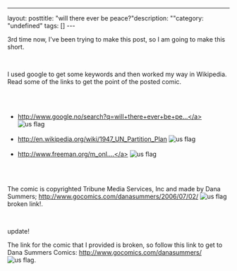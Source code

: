 --- 
layout: posttitle: "will there ever be peace?"description: ""category: "undefined" tags: [] --- <p>3rd time now, I've been trying to make this post, so I am going to make this short.</p><br/><p>I used google to get some keywords and then worked my way in Wikipedia. Read some of the links to get the point of the posted comic.</p><br/><ul style="clear:both;"><br/><li><a href="http://www.google.no/search?q=will+there+ever+be+peace+in+the+middle+east">http://www.google.no/search?q=will+there+ever+be+pe...</a> <img src="http://cdn.umedia.no/img/flag/us.png" alt="us flag"/></li><br/><li><a href="http://en.wikipedia.org/wiki/1947_UN_Partition_Plan">http://en.wikipedia.org/wiki/1947_UN_Partition_Plan</a> <img src="http://cdn.umedia.no/img/flag/us.png" alt="us flag"/></li><br/><li><a href="http://www.freeman.org/m_online/apr00/shapiro1.htm">http://www.freeman.org/m_onl....</a> <img src="http://cdn.umedia.no/img/flag/us.png" alt="us flag"/></li><br/></ul><br/><p>The comic is copyrighted Tribune Media Services, Inc and made by Dana Summers; <span class="strike"><a href="http://www.gocomics.com/danasummers/2006/07/02/">http://www.gocomics.com/danasummers/2006/07/02/</a></span> <img src="http://cdn.umedia.no/img/flag/us.png" alt="us flag"/> <span class="small">broken link!</span>.</p><br/><p><span class="medium">update!</span></p><p>The link for the comic that I provided is broken, so follow this link to get to Dana Summers Comics: <a href="http://www.gocomics.com/danasummers/">http://www.gocomics.com/danasummers/</a> <img src="http://cdn.umedia.no/img/flag/us.png" alt="us flag"/>. </p>